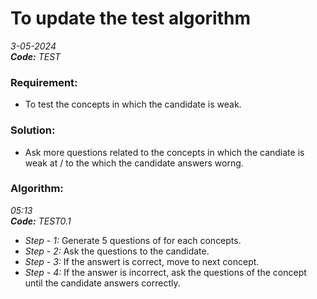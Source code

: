 # To update the test algorithm
_3-05-2024_ <br>
***Code:*** _TEST_

### Requirement:
- To test the concepts in which the candidate is weak.

### Solution:
- Ask more questions related to the concepts in which the candiate is weak at / to the which the candidate answers worng.

### Algorithm:
_05:13_ <br>
***Code:*** _TEST0.1_
- _Step - 1:_ Generate 5 questions of for each concepts.
- _Step - 2:_ Ask the questions to the candidate.
- _Step - 3:_ If the answert is correct, move to next concept.
- _Step - 4:_ If the answer is incorrect, ask the questions of the concept until the candidate answers correctly.
